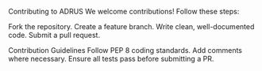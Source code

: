 Contributing to ADRUS
We welcome contributions! Follow these steps:

Fork the repository.
Create a feature branch.
Write clean, well-documented code.
Submit a pull request.

Contribution Guidelines
Follow PEP 8 coding standards.
Add comments where necessary.
Ensure all tests pass before submitting a PR.
